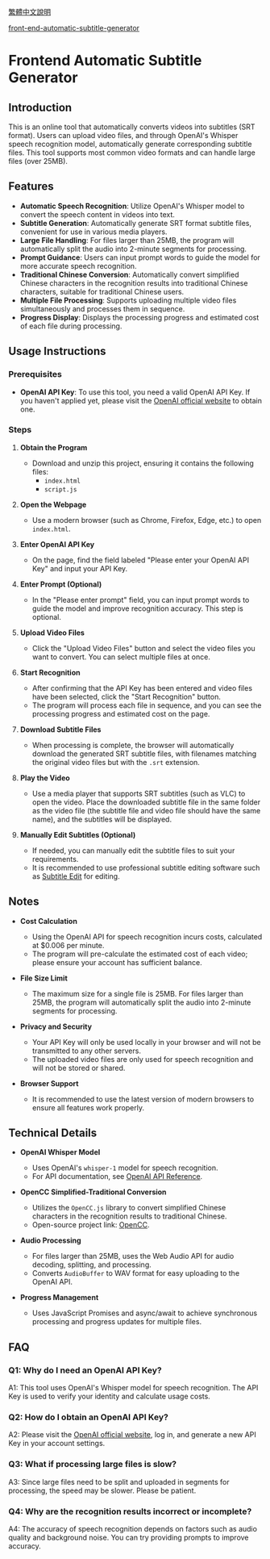 [繁體中文說明](README_zh.md)

[front-end-automatic-subtitle-generator](https://subgenerator.netlify.app/)

# Frontend Automatic Subtitle Generator

## Introduction

This is an online tool that automatically converts videos into subtitles (SRT format). Users can upload video files, and through OpenAI's Whisper speech recognition model, automatically generate corresponding subtitle files. This tool supports most common video formats and can handle large files (over 25MB).

## Features

- **Automatic Speech Recognition**: Utilize OpenAI's Whisper model to convert the speech content in videos into text.
- **Subtitle Generation**: Automatically generate SRT format subtitle files, convenient for use in various media players.
- **Large File Handling**: For files larger than 25MB, the program will automatically split the audio into 2-minute segments for processing.
- **Prompt Guidance**: Users can input prompt words to guide the model for more accurate speech recognition.
- **Traditional Chinese Conversion**: Automatically convert simplified Chinese characters in the recognition results into traditional Chinese characters, suitable for traditional Chinese users.
- **Multiple File Processing**: Supports uploading multiple video files simultaneously and processes them in sequence.
- **Progress Display**: Displays the processing progress and estimated cost of each file during processing.

## Usage Instructions

### Prerequisites

- **OpenAI API Key**: To use this tool, you need a valid OpenAI API Key. If you haven't applied yet, please visit the [OpenAI official website](https://platform.openai.com/account/api-keys) to obtain one.

### Steps

1. **Obtain the Program**

   - Download and unzip this project, ensuring it contains the following files:
     - `index.html`
     - `script.js`

2. **Open the Webpage**

   - Use a modern browser (such as Chrome, Firefox, Edge, etc.) to open `index.html`.

3. **Enter OpenAI API Key**

   - On the page, find the field labeled "Please enter your OpenAI API Key" and input your API Key.

4. **Enter Prompt (Optional)**

   - In the "Please enter prompt" field, you can input prompt words to guide the model and improve recognition accuracy. This step is optional.

5. **Upload Video Files**

   - Click the "Upload Video Files" button and select the video files you want to convert. You can select multiple files at once.

6. **Start Recognition**

   - After confirming that the API Key has been entered and video files have been selected, click the "Start Recognition" button.
   - The program will process each file in sequence, and you can see the processing progress and estimated cost on the page.

7. **Download Subtitle Files**

   - When processing is complete, the browser will automatically download the generated SRT subtitle files, with filenames matching the original video files but with the `.srt` extension.

8. **Play the Video**

   - Use a media player that supports SRT subtitles (such as VLC) to open the video. Place the downloaded subtitle file in the same folder as the video file (the subtitle file and video file should have the same name), and the subtitles will be displayed.

9. **Manually Edit Subtitles (Optional)**

   - If needed, you can manually edit the subtitle files to suit your requirements.
   - It is recommended to use professional subtitle editing software such as [Subtitle Edit](https://www.nikse.dk/subtitleedit) for editing.

## Notes

- **Cost Calculation**

  - Using the OpenAI API for speech recognition incurs costs, calculated at $0.006 per minute.
  - The program will pre-calculate the estimated cost of each video; please ensure your account has sufficient balance.

- **File Size Limit**

  - The maximum size for a single file is 25MB. For files larger than 25MB, the program will automatically split the audio into 2-minute segments for processing.

- **Privacy and Security**

  - Your API Key will only be used locally in your browser and will not be transmitted to any other servers.
  - The uploaded video files are only used for speech recognition and will not be stored or shared.

- **Browser Support**

  - It is recommended to use the latest version of modern browsers to ensure all features work properly.

## Technical Details

- **OpenAI Whisper Model**

  - Uses OpenAI's `whisper-1` model for speech recognition.
  - For API documentation, see [OpenAI API Reference](https://platform.openai.com/docs/api-reference/audio/createTranscription).

- **OpenCC Simplified-Traditional Conversion**

  - Utilizes the `OpenCC.js` library to convert simplified Chinese characters in the recognition results to traditional Chinese.
  - Open-source project link: [OpenCC](https://github.com/BYVoid/OpenCC).

- **Audio Processing**

  - For files larger than 25MB, uses the Web Audio API for audio decoding, splitting, and processing.
  - Converts `AudioBuffer` to WAV format for easy uploading to the OpenAI API.

- **Progress Management**

  - Uses JavaScript Promises and async/await to achieve synchronous processing and progress updates for multiple files.

## FAQ

### Q1: Why do I need an OpenAI API Key?

A1: This tool uses OpenAI's Whisper model for speech recognition. The API Key is used to verify your identity and calculate usage costs.

### Q2: How do I obtain an OpenAI API Key?

A2: Please visit the [OpenAI official website](https://platform.openai.com/account/api-keys), log in, and generate a new API Key in your account settings.

### Q3: What if processing large files is slow?

A3: Since large files need to be split and uploaded in segments for processing, the speed may be slower. Please be patient.

### Q4: Why are the recognition results incorrect or incomplete?

A4: The accuracy of speech recognition depends on factors such as audio quality and background noise. You can try providing prompts to improve accuracy.
